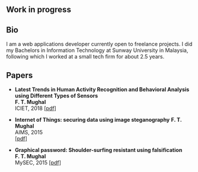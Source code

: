 ## Work in progress
## Bio

I am a web applications developer currently open to freelance projects. I did my Bachelors in Information Technology at Sunway University in Malaysia, following which I worked at a small tech firm for about 2.5 years.

## Papers

- **Latest Trends in Human Activity Recognition and Behavioral Analysis using Different Types of Sensors**      
**F. T. Mughal**      
ICIET, 2018 
[\[pdf\]](https://fizatm.github.io/assets/trends_har_2018.pdf)


- **Internet of Things: securing data using image steganography** 
**F. T. Mughal**  
AIMS, 2015  
[\[pdf\]](http://uksim.info/aims2015/CD/data/8675a310.pdf)

- **Graphical password: Shoulder-surfing resistant using falsification**  
**F. T. Mughal**   
MySEC, 2015 
[\[pdf\]](https://www.researchgate.net/profile/Vahab_Iranmanesh/publication/305054123_Graphical_password_Shoulder-surfing_resistant_using_falsification/links/57d2ea1c08ae6399a38d9a6c/Graphical-password-Shoulder-surfing-resistant-using-falsification.pdf)
